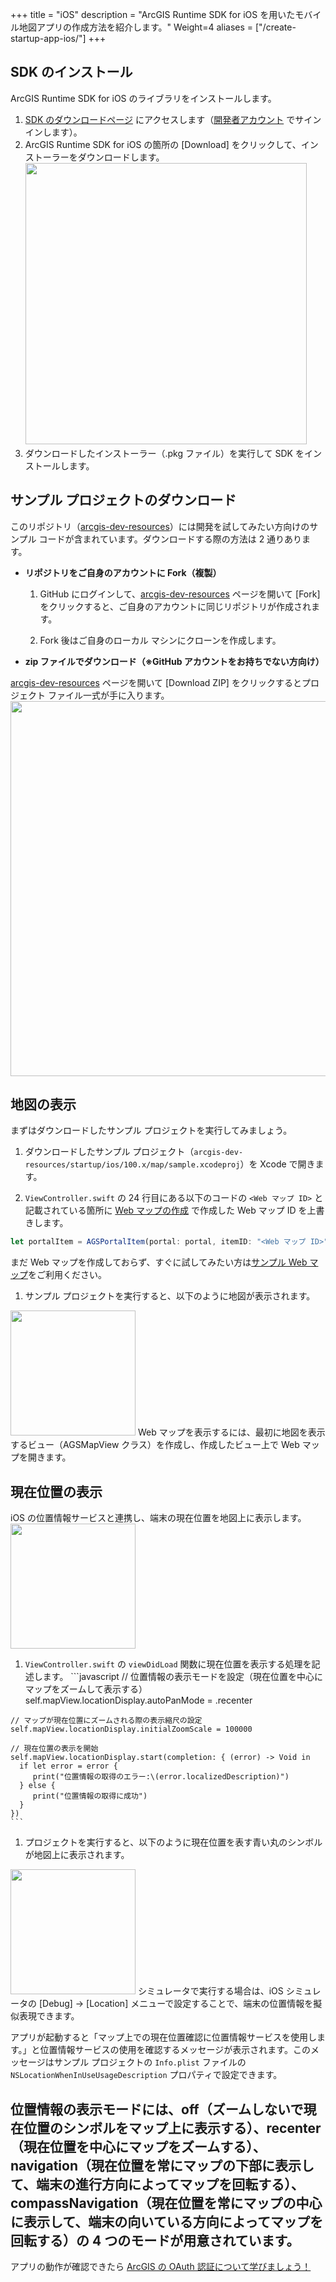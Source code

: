 +++
title = "iOS"
description = "ArcGIS Runtime SDK for iOS を用いたモバイル地図アプリの作成方法を紹介します。"
Weight=4
aliases = ["/create-startup-app-ios/"]
+++

## SDK のインストール
ArcGIS Runtime SDK for iOS のライブラリをインストールします。

  1. [SDK のダウンロードページ](https://developers.arcgis.com/downloads) にアクセスします（[開発者アカウント](../get-dev-account) でサインインします）。　　
  1. ArcGIS Runtime SDK for iOS の箇所の [Download] をクリックして、インストーラーをダウンロードします。
 <img src="http://apps.esrij.com/arcgis-dev/guide/img/startup-ios100.0/sdk-download.png" width="450px">　　
 1. ダウンロードしたインストーラー（.pkg ファイル）を実行して SDK をインストールします。

## サンプル プロジェクトのダウンロード
このリポジトリ（[arcgis-dev-resources](https://github.com/EsriJapan/arcgis-dev-resources)）には開発を試してみたい方向けのサンプル コードが含まれています。ダウンロードする際の方法は 2 通りあります。

* __リポジトリをご自身のアカウントに Fork（複製）__

  1. GitHub にログインして、[arcgis-dev-resources](https://github.com/EsriJapan/arcgis-dev-resources) ページを開いて [Fork] をクリックすると、ご自身のアカウントに同じリポジトリが作成されます。

  1. Fork 後はご自身のローカル マシンにクローンを作成します。

* __zip ファイルでダウンロード（※GitHub アカウントをお持ちでない方向け）__

 [arcgis-dev-resources](https://github.com/EsriJapan/arcgis-dev-resources) ページを開いて [Download ZIP] をクリックするとプロジェクト ファイル一式が手に入ります。
 <img src="http://apps.esrij.com/arcgis-dev/guide/img/startup-ios100.0/sample-download.png" width="600px">

## 地図の表示
まずはダウンロードしたサンプル プロジェクトを実行してみましょう。

  1. ダウンロードしたサンプル プロジェクト（`arcgis-dev-resources/startup/ios/100.x/map/sample.xcodeproj`）を Xcode で開きます。

  1. `ViewController.swift` の 24 行目にある以下のコードの `<Web マップ ID>` と記載されている箇所に [Web マップの作成](../../create-map/create-webmap/) で作成した Web マップ ID を上書きします。
  ```javascript
  let portalItem = AGSPortalItem(portal: portal, itemID: "<Web マップ ID>")
  ```
  まだ Web マップを作成しておらず、すぐに試してみたい方は[サンプル Web マップ](https://www.arcgis.com/home/item.html?id=d3ffea931f4a455f9c3b6c2102e66eda)をご利用ください。　　

  1. サンプル プロジェクトを実行すると、以下のように地図が表示されます。
 <img src="http://apps.esrij.com/arcgis-dev/guide/img/startup-ios100.0/map-app.png" width="200px">
 Web マップを表示するには、最初に地図を表示するビュー（AGSMapView クラス）を作成し、作成したビュー上で Web マップを開きます。

## 現在位置の表示
iOS の位置情報サービスと連携し、端末の現在位置を地図上に表示します。
<img src="http://apps.esrij.com/arcgis-dev/guide/img/startup-ios100.0/location-app.png" width="200px">

  1. `ViewController.swift` の `viewDidLoad` 関数に現在位置を表示する処理を記述します。
    ```javascript
    // 位置情報の表示モードを設定（現在位置を中心にマップをズームして表示する）
    self.mapView.locationDisplay.autoPanMode = .recenter

    // マップが現在位置にズームされる際の表示縮尺の設定
    self.mapView.locationDisplay.initialZoomScale = 100000

    // 現在位置の表示を開始
    self.mapView.locationDisplay.start(completion: { (error) -> Void in
      if let error = error {
         print("位置情報の取得のエラー:\(error.localizedDescription)")
      } else {
         print("位置情報の取得に成功")
      }
    })
    ```

  1. プロジェクトを実行すると、以下のように現在位置を表す青い丸のシンボルが地図上に表示されます。

 <img src="http://apps.esrij.com/arcgis-dev/guide/img/startup-ios100.0/location-app.gif" width="200px">
 シミュレータで実行する場合は、iOS シミュレータの [Debug] → [Location] メニューで設定することで、端末の位置情報を擬似表現できます。

 アプリが起動すると「マップ上での現在位置確認に位置情報サービスを使用します。」と位置情報サービスの使用を確認するメッセージが表示されます。このメッセージはサンプル プロジェクトの `Info.plist` ファイルの `NSLocationWhenInUseUsageDescription` プロパティで設定できます。

 位置情報の表示モードには、off（ズームしないで現在位置のシンボルをマップ上に表示する）、recenter（現在位置を中心にマップをズームする）、navigation（現在位置を常にマップの下部に表示して、端末の進行方向によってマップを回転する）、compassNavigation（現在位置を常にマップの中心に表示して、端末の向いている方向によってマップを回転する）の 4 つのモードが用意されています。
 ---

アプリの動作が確認できたら [ArcGIS の OAuth 認証について学びましょう！](../../authentication)
